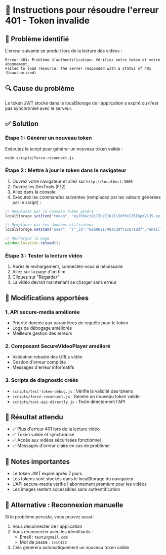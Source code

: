 # 🔧 Instructions pour résoudre l'erreur 401 - Token invalide

## 🚨 Problème identifié

L'erreur suivante se produit lors de la lecture des vidéos :
```
Erreur 401: Problème d'authentification. Vérifiez votre token et votre abonnement.
Failed to load resource: the server responded with a status of 401 (Unauthorized)
```

## 🔍 Cause du problème

Le token JWT stocké dans le localStorage de l'application a expiré ou n'est pas synchronisé avec le serveur.

## ✅ Solution

### Étape 1 : Générer un nouveau token

Exécutez le script pour générer un nouveau token valide :

```bash
node scripts/force-reconnect.js
```

### Étape 2 : Mettre à jour le token dans le navigateur

1. Ouvrez votre navigateur et allez sur `http://localhost:3000`
2. Ouvrez les DevTools (F12)
3. Allez dans la console
4. Exécutez les commandes suivantes (remplacez par les valeurs générées par le script) :

```javascript
// Remplacez par le nouveau token généré
localStorage.setItem("token", "eyJhbGciOiJIUzI1NiIsInR5cCI6IkpXVCJ9.eyJpZCI6IjY4YTk2MjE3NDlhYzM5ZjcxYzY3MThkZiIsImVtYWlsIjoidGVzdDJAZ21haWwuY29tIiwicm9sZSI6InVzZXIiLCJzdWJzY3JpcHRpb24iOiJwcmVtaXVtIiwiaWF0IjoxNzU2NjMxNjg1LCJleHAiOjE3NTcyMzY0ODV9.7KHQfErGGMOiwOm452eRJxrA_o4_wRWl3u-KXySKh2g");

// Remplacez par les données utilisateur
localStorage.setItem("user", '{"_id":"68a9621749ac39f71c6718df","email":"test2@gmail.com","name":"KABORE","role":"user","subscription":"premium"}');

// Rechargez la page
window.location.reload();
```

### Étape 3 : Tester la lecture vidéo

1. Après le rechargement, connectez-vous si nécessaire
2. Allez sur la page d'un film
3. Cliquez sur "Regarder"
4. La vidéo devrait maintenant se charger sans erreur

## 🔧 Modifications apportées

### 1. API secure-media améliorée

- Priorité donnée aux paramètres de requête pour le token
- Logs de débogage améliorés
- Meilleure gestion des erreurs

### 2. Composant SecureVideoPlayer amélioré

- Validation robuste des URLs vidéo
- Gestion d'erreur complète
- Messages d'erreur informatifs

### 3. Scripts de diagnostic créés

- `scripts/test-token-debug.js` : Vérifie la validité des tokens
- `scripts/force-reconnect.js` : Génère un nouveau token valide
- `scripts/test-api-directly.js` : Teste directement l'API

## 🎯 Résultat attendu

- ✅ Plus d'erreur 401 lors de la lecture vidéo
- ✅ Token valide et synchronisé
- ✅ Accès aux vidéos sécurisées fonctionnel
- ✅ Messages d'erreur clairs en cas de problème

## 📝 Notes importantes

- Le token JWT expire après 7 jours
- Les tokens sont stockés dans le localStorage du navigateur
- L'API secure-media vérifie l'abonnement premium pour les vidéos
- Les images restent accessibles sans authentification

## 🚀 Alternative : Reconnexion manuelle

Si le problème persiste, vous pouvez aussi :

1. Vous déconnecter de l'application
2. Vous reconnecter avec les identifiants :
   - Email : `test2@gmail.com`
   - Mot de passe : `test123`
3. Cela générera automatiquement un nouveau token valide
